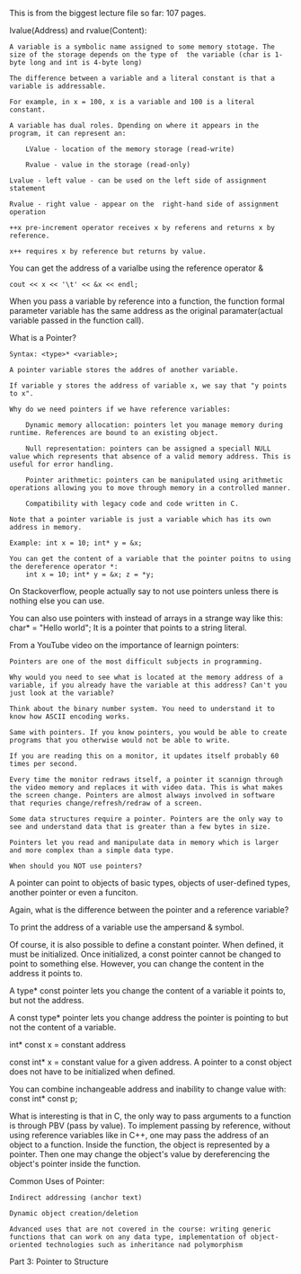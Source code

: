 This is from the biggest lecture file so far: 107 pages.

Ivalue(Address) and rvalue(Content):

    A variable is a symbolic name assigned to some memory stotage. The size of the storage depends on the type of  the variable (char is 1-byte long and int is 4-byte long)

    The difference between a variable and a literal constant is that a variable is addressable. 
    
    For example, in x = 100, x is a variable and 100 is a literal constant.

    A variable has dual roles. Dpending on where it appears in the program, it can represent an:

        LValue - location of the memory storage (read-write)

        Rvalue - value in the storage (read-only)

    Lvalue - left value - can be used on the left side of assignment statement 

    Rvalue - right value - appear on the  right-hand side of assignment operation 

    ++x pre-increment operator receives x by referens and returns x by reference.

    x++ requires x by reference but returns by value.

You can get the address of a varialbe using the reference operator &

    cout << x << '\t' << &x << endl;

When you pass a variable by reference into a function, the function formal parameter variable has the same address as the original paramater(actual variable passed in the function call).


What is a Pointer?

    Syntax: <type>* <variable>;

    A pointer variable stores the addres of another variable. 

    If variable y stores the address of variable x, we say that "y points to x".

    Why do we need pointers if we have reference variables:

        Dynamic memory allocation: pointers let you manage memory during runtime. References are bound to an existing object. 

        Null representation: pointers can be assigned a speciall NULL value which represents that absence of a valid memory address. This is useful for error handling. 

        Pointer arithmetic: pointers can be manipulated using arithmetic operations allowing you to move through memory in a controlled manner. 

        Compatibility with legacy code and code written in C. 

    Note that a pointer variable is just a variable which has its own address in memory. 

    Example: int x = 10; int* y = &x; 

    You can get the content of a variable that the pointer poitns to using the dereference operator *:
        int x = 10; int* y = &x; z = *y; 


On Stackoverflow, people actually say to not use pointers unless  there is nothing else you can use. 

You can also use pointers with instead of arrays in a strange way like this: char* = "Hello world"; It is a pointer that points to a string literal. 

From a YouTube video on the importance of learnign pointers: 

    Pointers are one of the most difficult subjects in programming. 

    Why would you need to see what is located at the memory address of a variable, if you already have the variable at this address? Can't you just look at the variable? 

    Think about the binary number system. You need to understand it to know how ASCII encoding works. 

    Same with pointers. If you know pointers, you would be able to create programs that you otherwise would not be able to write. 

    If you are reading this on a monitor, it updates itself probably 60 times per second. 

    Every time the monitor redraws itself, a pointer it scannign through the video memory and replaces it with video data. This is what makes the screen change. Pointers are almost always involved in software that requries change/refresh/redraw of a screen. 

    Some data structures require a pointer. Pointers are the only way to see and understand data that is greater than a few bytes in size. 

    Pointers let you read and manipulate data in memory which is larger and more complex than a simple data type. 

    When should you NOT use pointers? 


A pointer can point to objects of basic types, objects of user-defined types, another pointer or even a funciton. 

Again, what is the difference between the pointer and a reference variable? 

To print the address of a variable use the ampersand & symbol. 

Of course, it is also possible to define a constant pointer. When defined, it must be initialized. Once initialized, a const pointer cannot be changed to point to something else. However, you can change the content in the address it points to.

A type* const pointer lets you change the content of a variable it points to, but not the address. 

A const type* pointer lets you change address the pointer is pointing to but not the content of a variable. 

int* const x = constant address

const int* x = constant value for a given address. A pointer to a const object does not have to be initialized when defined. 

You can combine inchangeable address and inability to change value with: const int* const p; 

What is interesting is that in C, the only way to pass arguments to a function is through PBV (pass by value). To implement passing by reference, without using reference variables like in C++, one may pass the address of an object to a function. Inside the function, the object is represented by a pointer. Then one may change the object's value by dereferencing the object's pointer inside the function. 

Common Uses of Pointer: 

    Indirect addressing (anchor text)

    Dynamic object creation/deletion

    Advanced uses that are not covered in the course: writing generic functions that can work on any data type, implementation of object-oriented technologies such as inheritance nad polymorphism 

Part 3: Pointer to Structure 

    
